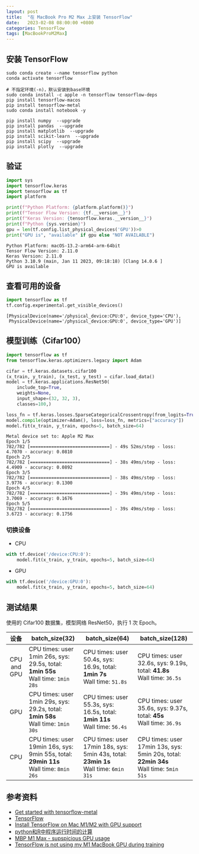 ```yaml
---
layout: post
title:  "在 MacBook Pro M2 Max 上安装 TensorFlow"
date:   2023-02-08 08:00:00 +0800
categories: TensorFlow
tags: [MacBookProM2Max]
---
```


## 安装 TensorFlow
```shell
sudo conda create --name tensorflow python
conda activate tensorflow

# 不指定环境(-n)，默认安装到base环境
sudo conda install -c apple -n tensorflow tensorflow-deps
pip install tensorflow-macos
pip install tensorflow-metal
sudo conda install notebook -y

pip install numpy  --upgrade
pip install pandas  --upgrade
pip install matplotlib  --upgrade
pip install scikit-learn  --upgrade
pip install scipy  --upgrade
pip install plotly  --upgrade
```

## 验证
```py
import sys
import tensorflow.keras
import tensorflow as tf
import platform

print(f"Python Platform: {platform.platform()}")
print(f"Tensor Flow Version: {tf.__version__}")
print(f"Keras Version: {tensorflow.keras.__version__}")
print(f"Python {sys.version}")
gpu = len(tf.config.list_physical_devices('GPU'))>0
print("GPU is", "available" if gpu else "NOT AVAILABLE")
```
```
Python Platform: macOS-13.2-arm64-arm-64bit
Tensor Flow Version: 2.11.0
Keras Version: 2.11.0
Python 3.10.9 (main, Jan 11 2023, 09:18:18) [Clang 14.0.6 ]
GPU is available
```

## 查看可用的设备
```py
import tensorflow as tf
tf.config.experimental.get_visible_devices()
```
```
[PhysicalDevice(name='/physical_device:CPU:0', device_type='CPU'),
 PhysicalDevice(name='/physical_device:GPU:0', device_type='GPU')]
```

## 模型训练（Cifar100）
```py
import tensorflow as tf
from tensorflow.keras.optimizers.legacy import Adam

cifar = tf.keras.datasets.cifar100
(x_train, y_train), (x_test, y_test) = cifar.load_data()
model = tf.keras.applications.ResNet50(
    include_top=True,
    weights=None,
    input_shape=(32, 32, 3),
    classes=100,)

loss_fn = tf.keras.losses.SparseCategoricalCrossentropy(from_logits=True)
model.compile(optimizer=Adam(), loss=loss_fn, metrics=["accuracy"])
model.fit(x_train, y_train, epochs=5, batch_size=64)
```
```
Metal device set to: Apple M2 Max
Epoch 1/5
782/782 [==============================] - 49s 52ms/step - loss: 4.7070 - accuracy: 0.0810
Epoch 2/5
782/782 [==============================] - 38s 49ms/step - loss: 4.4909 - accuracy: 0.0892
Epoch 3/5
782/782 [==============================] - 38s 49ms/step - loss: 3.9776 - accuracy: 0.1300
Epoch 4/5
782/782 [==============================] - 39s 49ms/step - loss: 3.7069 - accuracy: 0.1676
Epoch 5/5
782/782 [==============================] - 39s 49ms/step - loss: 3.6723 - accuracy: 0.1756
```

### 切换设备
* CPU
```py
with tf.device('/device:CPU:0'):
    model.fit(x_train, y_train, epochs=5, batch_size=64)
```

* GPU
```py
with tf.device('/device:GPU:0'):
    model.fit(x_train, y_train, epochs=5, batch_size=64)
```

## 测试结果
使用的 Cifar100 数据集，模型网络 ResNet50，执行 1 次 Epoch。

| 设备         | batch_size(32) | batch_size(64) | batch_size(128) |
| :---------: | -------------- | -------------- | --------------- |
| CPU and GPU | CPU times: user 1min 26s, sys: 29.5s, total: **1min 55s** <br>Wall time: ```1min 28s``` | CPU times: user 50.4s, sys: 16.9s, total: **1min 7s** <br>Wall time: ```51.8s``` | CPU times: user 32.6s, sys: 9.19s, total: **41.8s** <br>Wall time: ```36.5s``` |
| GPU         | CPU times: user 1min 29s, sys: 29.2s, total: **1min 58s** <br>Wall time: ```1min 30s``` | CPU times: user 55.3s, sys: 16.5s, total: **1min 11s** <br>Wall time: ```56.4s``` | CPU times: user 35.6s, sys: 9.37s, total: **45s** <br>Wall time: ```36.9s``` |
| CPU         | CPU times: user 19min 16s, sys: 9min 55s, total: **29min 11s** <br>Wall time: ```8min 26s``` | CPU times: user 17min 18s, sys: 5min 43s, total: **23min 1s** <br>Wall time: ```6min 31s``` | CPU times: user 17min 13s, sys: 5min 20s, total: **22min 34s** <br>Wall time: ```5min 51s``` |


## 参考资料
* [Get started with tensorflow-metal](https://developer.apple.com/metal/tensorflow-plugin/)
* [TensorFlow](https://www.tensorflow.org/?hl=zh-cn)
* [Install TensorFlow on Mac M1/M2 with GPU support](https://medium.com/mlearning-ai/install-tensorflow-on-mac-m1-m2-with-gpu-support-c404c6cfb580)
* [python和R中程序运行时间的计算](https://www.jianshu.com/p/7156d29cb1e4)
* [MBP M1 Max - supspicious GPU usage](https://forums.macrumors.com/threads/mbp-m1-max-supspicious-gpu-usage.2353624/)
* [TensorFlow is not using my M1 MacBook GPU during training](https://stackoverflow.com/questions/67352841/tensorflow-is-not-using-my-m1-macbook-gpu-during-training)
